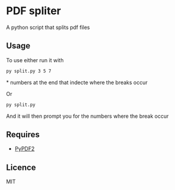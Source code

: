 # PDF spliter

A python script that splits pdf files



## Usage

To use either run it with

```bash
py split.py 3 5 7
```

\* numbers at the end that indecte where the breaks occur

Or

```bash
py split.py
```

And it will then prompt you for the numbers where the break occur



## Requires

* [PyPDF2](https://pypi.org/project/PyPDF2/)



## Licence

MIT